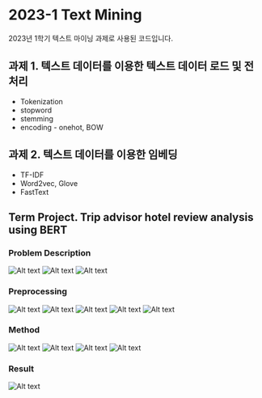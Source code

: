 # 2023-1 Text Mining
2023년 1학기 텍스트 마이닝 과제로 사용된 코드입니다.

## 과제 1. 텍스트 데이터를 이용한 텍스트 데이터 로드 및 전처리
* Tokenization
* stopword
* stemming
* encoding - onehot, BOW

## 과제 2. 텍스트 데이터를 이용한 임베딩
* TF-IDF
* Word2vec, Glove
* FastText

## Term Project. Trip advisor hotel review analysis using BERT
### Problem Description
![Alt text](termproject.png/textmining_termproject_2.png) 
![Alt text](termproject.png/textmining_termproject_3.png) 
![Alt text](termproject.png/textmining_termproject_4.png) 
### Preprocessing
![Alt text](termproject.png/textmining_termproject_5.png) 
![Alt text](termproject.png/textmining_termproject_6.png) 
![Alt text](termproject.png/textmining_termproject_7.png) 
![Alt text](termproject.png/textmining_termproject_8.png) 
![Alt text](termproject.png/textmining_termproject_9.png) 
### Method
![Alt text](termproject.png/textmining_termproject_10.png) 
![Alt text](termproject.png/textmining_termproject_11.png) 
![Alt text](termproject.png/textmining_termproject_12.png) 
![Alt text](termproject.png/textmining_termproject_13.png) 
### Result
![Alt text](termproject.png/textmining_termproject_14.png)
